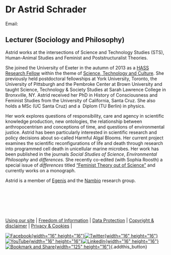 Dr Astrid Schrader
==================

Email:

Lecturer (Sociology and Philosophy)
-----------------------------------

Astrid works at the intersections of Science and Technology Studies
(STS), Human-Animal Studies and Feminist and Poststructuralist Theories.

She joined the University of Exeter in the autumn of 2013 as a [HASS
Research
Fellow](http://www.exeter.ac.uk/research/inspiring/keythemes/hass/)
within the theme of [Science, Technology and
Culture](http://www.exeter.ac.uk/research/inspiring/keythemes/hass/scitechcul/).
She previously held postdoctoral fellowships at York University,
Toronto, the University of Pittsburgh and the Pembroke Center at Brown
University and taught Science, Technology & Society Studies at Sarah
Lawrence College in Bronxville, NY. Astrid received her PhD in History
of Consciousness and Feminist Studies from the University of California,
Santa Cruz. She also holds a MSc (UC Santa Cruz) and a  Diplom (TU
Berlin) in physics.

Her work explores questions of responsibility, care and agency in
scientific knowledge production, new ontologies, the relationship
between anthropocentrism and conceptions of time, and questions of
environmental justice. Astrid has been particularly interested in
scientific research and policy decisions about so-called Harmful Algal
Blooms. Her current project examines the scientific reconfigurations of
life and death through research into programmed cell death in
unicellular marine microbes. Her work has been published in the journals
*Social Studies of Science*, *Environmental Philosophy* and
*differences.* She recently co-edited (with Sophia Roosth) a special
issue of *differences* titled [“Feminist Theory out of
Science”](https://www.dukeupress.edu/Feminist-Theory-Out-of-Science-differences/)
and currently works on a monograph.

Astrid is a member of
[Egenis](http://socialsciences.exeter.ac.uk/sociology/research/sts/egenis/)
and the [Nambio](http://geography.exeter.ac.uk/research/groups/nambio/)
research group.

 

 

 

</div>

<div class="minclear">

</div>

</div>

<div id="footer">

<div id="footerleft">

[Using our site](//www.exeter.ac.uk/usingoursite/) | [Freedom of
Information](//www.exeter.ac.uk/freedom/) | [Data
Protection](//www.exeter.ac.uk/dataprotection/) | [Copyright &
disclaimer](//www.exeter.ac.uk/copyright/) | [Privacy &
Cookies](//www.exeter.ac.uk/privacy/) | 

</div>

<div id="footerright">

[![Facebook](/media/universityofexeter/webteam/styleassets/images/facebookicon.gif){width="16"
height="16"}](http://www.facebook.com/exeteruni)[![Twitter](/media/universityofexeter/webteam/styleassets/images/twittericon.png){width="16"
height="16"}](http://twitter.com/uniofexeter)[![YouTube](/media/universityofexeter/webteam/styleassets/images/youtubeicon.gif){width="16"
height="16"}](http://www.youtube.com/universityofexeter)[![LinkedIn](/media/universityofexeter/webteam/styleassets/images/linkedinicon.gif){width="16"
height="16"}](https://www.linkedin.com/school/11826?pathWildcard=11826)
[![Bookmark and
Share](//s7.addthis.com/static/btn/v2/lg-share-en.gif){width="125"
height="16"}](http://www.addthis.com/bookmark.php?v=250&username=uniofexeter){.addthis_button}

</div>

</div>

</div>

</div>

